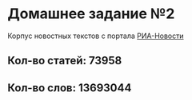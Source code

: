 # Домашнее задание №2
Корпус новостных текстов с портала [РИА-Новости](https://ria.ru)
## Кол-во статей: **73958**
## Кол-во слов: **13693044** 
